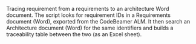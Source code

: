 Tracing requirement from a requirements to an architecture Word document.
The script looks for requirement IDs in a Requirements document (Word), exported from the CodeBeamer ALM. It then search an Architecture document (Word) for the same identifiers and builds a traceability table between the two (as an Excel sheet).
